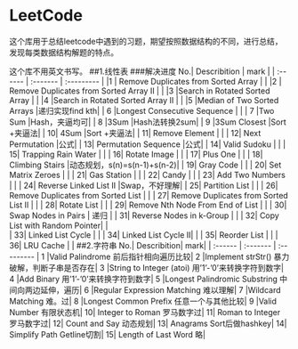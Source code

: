 # LeetCode
这个库用于总结leetcode中遇到的习题，期望按照数据结构的不同，进行总结，发现每类数据结构解题的特点。

这个库不用英文书写。
##1.线性表
###解决进度
No.|	Describition	| mark |
|  :------ |  :-------    |   :---------   |
|1 | Remove Duplicates from Sorted Array	|  |
|2 |	Remove Duplicates from Sorted Array II	 |  |
|3	|Search in Rotated Sorted Array	|  |
|4	|Search in Rotated Sorted Array II	|  |
|5	|Median of Two Sorted Arrays	|递归实现find kth|
| 6	|Longest Consecutive Sequence	|  |
| 7	|Two Sum	|Hash，夹逼均可|
| 8	|3Sum	|Hash法转换2sum|
| 9	|3Sum Closest	|Sort +夹逼法|
| 10|	4Sum	|Sort +夹逼法|
| 11|	Remove Element	| |
| 12|	Next Permutation	|公式|
| 13|	Permutation Sequence	|公式|
| 14|	Valid Sudoku	| |
| 15|	Trapping Rain Water | |	
| 16|	Rotate Image	| |
| 17|	Plus One	| |
| 18|	Climbing Stairs	|动态规划，s(n)=s(n-1)+s(n-2)|
| 19|	Gray Code	| |
| 20|	Set Matrix Zeroes	| |
| 21|	Gas Station	| |
| 22|	Candy	| |
| 23|	Add Two Numbers	| |
| 24|	Reverse Linked List II	|Swap，不好理解|
| 25|	Partition List	| |
| 26|	Remove Duplicates from Sorted List	| |
| 27|	Remove Duplicates from Sorted List II	| |
| 28|	Rotate List	| |
| 29|	Remove Nth Node From End of List	| |
| 30|	Swap Nodes in Pairs	| 递归 |
| 31|	Reverse Nodes in k-Group	| |
| 32|	Copy List with Random Pointer| |	
| 33|	Linked List Cycle	| |
| 34|	Linked List Cycle II| |	
| 35|	Reorder List	| |
| 36|	LRU Cache	| |
##2.字符串
No.|	Describition|	mark|
|  :------ |  :-------    |   :---------   |
1	|Valid Palindrome	前后指针相向遍历比较|
2	|Implement strStr()	暴力破解，判断子串是否存在|
3	|String to Integer (atoi)	用’1’-’0’来转换字符到数字|
4	|Add Binary	用’1’-’0’来转换字符到数字|
5	|Longest Palindromic Substring	中间向两边延伸，遍历|
6	|Regular Expression Matching	难以理解|
7	|Wildcard Matching	难。过|
8	|Longest Common Prefix	任意一个与其他比较|
9	|Valid Number	有限状态机|
10|	Integer to Roman	罗马数字过|
11|	Roman to Integer	罗马数字过|
12|	Count and Say	动态规划|
13|	Anagrams	Sort后做hashkey|
14|	Simplify Path	Getline切割|
15|	Length of Last Word	略|


